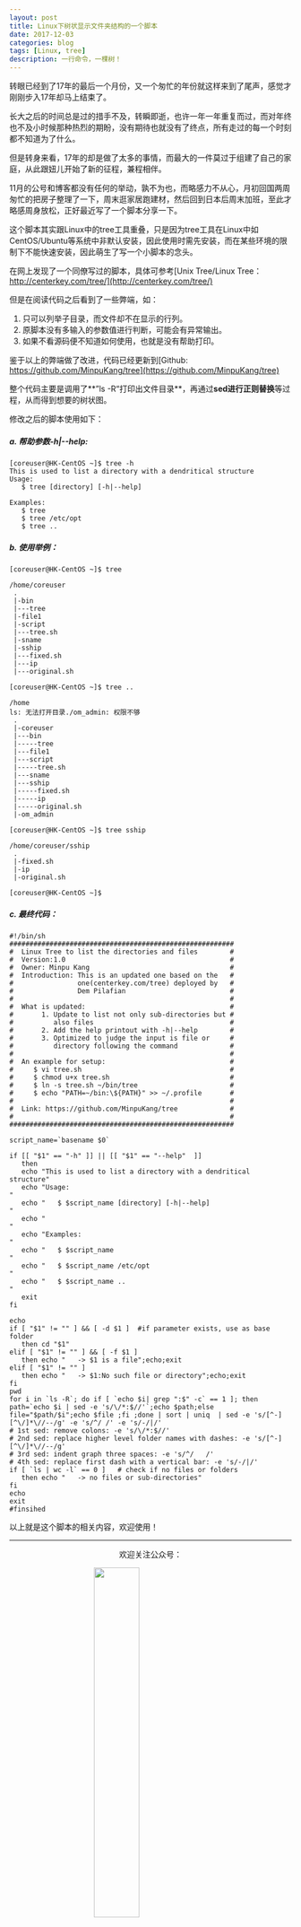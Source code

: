 ```yaml
---
layout: post
title: Linux下树状显示文件夹结构的一个脚本
date: 2017-12-03
categories: blog
tags: [Linux, tree]
description: 一行命令，一棵树！
---
```


<style>
img{
  display:block;
  margin:0
  auto;
}
</style>

<meta name="referrer" content="never">

转眼已经到了17年的最后一个月份，又一个匆忙的年份就这样来到了尾声，感觉才刚刚步入17年却马上结束了。

长大之后的时间总是过的措手不及，转瞬即逝，也许一年一年重复而过，而对年终也不及小时候那种热烈的期盼，没有期待也就没有了终点，所有走过的每一个时刻都不知道为了什么。

但是转身来看，17年的却是做了太多的事情，而最大的一件莫过于组建了自己的家庭，从此跟妞儿开始了新的征程，兼程相伴。

11月的公号和博客都没有任何的举动，孰不为也，而略感力不从心，月初回国两周匆忙的把房子整理了一下，周末逛家居跑建材，然后回到日本后周末加班，至此才略感周身放松，正好最近写了一个脚本分享一下。

这个脚本其实跟Linux中的tree工具重叠，只是因为tree工具在Linux中如CentOS/Ubuntu等系统中非默认安装，因此使用时需先安装，而在某些环境的限制下不能快速安装，因此萌生了写一个小脚本的念头。

在网上发现了一个同僚写过的脚本，具体可参考[Unix Tree/Linux Tree：http://centerkey.com/tree/](http://centerkey.com/tree/)

但是在阅读代码之后看到了一些弊端，如：

1. 只可以列举子目录，而文件却不在显示的行列。
2. 原脚本没有多输入的参数值进行判断，可能会有异常输出。
3. 如果不看源码便不知道如何使用，也就是没有帮助打印。

鉴于以上的弊端做了改进，代码已经更新到[Github: https://github.com/MinpuKang/tree](https://github.com/MinpuKang/tree)

整个代码主要是调用了**”ls -R“打印出文件目录**，再通过**sed进行正则替换**等过程，从而得到想要的树状图。

修改之后的脚本使用如下：

##### a. 帮助参数-h|--help:
```
[coreuser@HK-CentOS ~]$ tree -h
This is used to list a directory with a dendritical structure
Usage:
   $ tree [directory] [-h|--help]

Examples:
   $ tree
   $ tree /etc/opt
   $ tree ..
```
##### b. 使用举例：
```
[coreuser@HK-CentOS ~]$ tree

/home/coreuser
 .
 |-bin
 |---tree
 |-file1
 |-script
 |---tree.sh
 |-sname
 |-sship
 |---fixed.sh
 |---ip
 |---original.sh

[coreuser@HK-CentOS ~]$ tree ..

/home
ls: 无法打开目录./om_admin: 权限不够
 .
 |-coreuser
 |---bin
 |-----tree
 |---file1
 |---script
 |-----tree.sh
 |---sname
 |---sship
 |-----fixed.sh
 |-----ip
 |-----original.sh
 |-om_admin

[coreuser@HK-CentOS ~]$ tree sship

/home/coreuser/sship
 .
 |-fixed.sh
 |-ip
 |-original.sh

[coreuser@HK-CentOS ~]$

```

##### c. 最终代码：
```
#!/bin/sh
########################################################
#  Linux Tree to list the directories and files        #
#  Version:1.0                                         #
#  Owner: Minpu Kang                                   #
#  Introduction: This is an updated one based on the   #
#                one(centerkey.com/tree) deployed by   #
#                Dem Pilafian                          #
#                                                      #
#  What is updated:                                    #
#       1. Update to list not only sub-directories but #
#          also files                                  #
#       2. Add the help printout with -h|--help        #
#       3. Optimized to judge the input is file or     #
#          directory following the command             #
#                                                      #
#  An example for setup:                               #
#     $ vi tree.sh                                     #
#     $ chmod u+x tree.sh                              #
#     $ ln -s tree.sh ~/bin/tree                       #
#     $ echo "PATH=~/bin:\${PATH}" >> ~/.profile       #
#                                                      #
#  Link: https://github.com/MinpuKang/tree             #
#                                                      #
########################################################

script_name=`basename $0`

if [[ "$1" == "-h" ]] || [[ "$1" == "--help"  ]]
   then
   echo "This is used to list a directory with a dendritical structure"
   echo "Usage:                                                       "
   echo "   $ $script_name [directory] [-h|--help]                    "
   echo "                                                             "
   echo "Examples:                                                    "
   echo "   $ $script_name                                            "
   echo "   $ $script_name /etc/opt                                   "
   echo "   $ $script_name ..                                         "
   exit
fi

echo
if [ "$1" != "" ] && [ -d $1 ]  #if parameter exists, use as base folder
   then cd "$1"
elif [ "$1" != "" ] && [ -f $1 ]
   then echo "   -> $1 is a file";echo;exit
elif [ "$1" != "" ]
   then echo "   -> $1:No such file or directory";echo;exit
fi
pwd
for i in `ls -R`; do if [ `echo $i| grep ":$" -c` == 1 ]; then path=`echo $i | sed -e 's/\/*:$//'`;echo $path;else file="$path/$i";echo $file ;fi ;done | sort | uniq  | sed -e 's/[^-][^\/]*\//--/g' -e 's/^/ /' -e 's/-/|/'
# 1st sed: remove colons: -e 's/\/*:$//'
# 2nd sed: replace higher level folder names with dashes: -e 's/[^-][^\/]*\//--/g'
# 3rd sed: indent graph three spaces: -e 's/^/   /'
# 4th sed: replace first dash with a vertical bar: -e 's/-/|/'
if [ `ls | wc -l` == 0 ]   # check if no files or folders
   then echo "   -> no files or sub-directories"
fi
echo
exit
#finsihed
```

以上就是这个脚本的相关内容，欢迎使用！

------------
<p align="center">欢迎关注公众号：</p>
<img src="https://mmbiz.qpic.cn/mmbiz_jpg/QqiaFS6NT0eAoGfjsaJt2NQ0a9AKmrIRoR9gKlX1I78Z4AoPtjyEPM56slw9gAQBdAHjHckbw4h93FvVVATBuLQ/0?wx_fmt=jpeg" width="40%" />

<p align="center">感觉内容不错，读后有收获？欢迎小额赞助：</p>
<img src="https://mmbiz.qpic.cn/mmbiz_jpg/QqiaFS6NT0eAzA577Ce49rCLiby9EtT195GRiaqKCT6QCQ5Weia9OZD72MJz4ABlqAy1gbHepk5hHM464hCiarQRI7w/0?wx_fmt=jpeg" width="30%" />

  [1]: https://mmbiz.qpic.cn/mmbiz_jpg/QqiaFS6NT0eCJxdENBAiclBhsWAUGYsQxSvqb8Z1SItcCqgzGGUjgWLG1zEZMkicmTEfiaouUrsIjKnbXWbTIEmJzw/0?wx_fmt=jpeg

